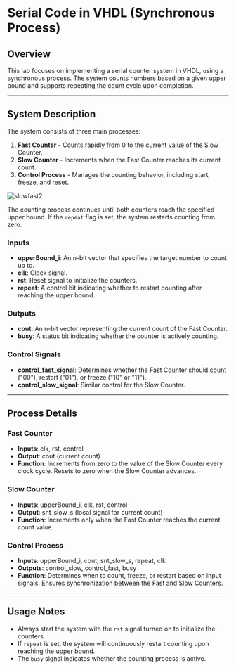 # Serial Code in VHDL (Synchronous Process)

## Overview

This lab focuses on implementing a serial counter system in VHDL, using a synchronous process. The system counts numbers based on a given upper bound and supports repeating the count cycle upon completion.

---


## System Description

The system consists of three main processes:

1. **Fast Counter** - Counts rapidly from 0 to the current value of the Slow Counter.
2. **Slow Counter** - Increments when the Fast Counter reaches its current count.
3. **Control Process** - Manages the counting behavior, including start, freeze, and reset.

![slowfast2](https://github.com/user-attachments/assets/08dbb6b8-5f7a-4beb-828b-c3e5166a4ffe)

The counting process continues until both counters reach the specified upper bound. If the `repeat` flag is set, the system restarts counting from zero.

### Inputs

* **upperBound\_i**: An n-bit vector that specifies the target number to count up to.
* **clk**: Clock signal.
* **rst**: Reset signal to initialize the counters.
* **repeat**: A control bit indicating whether to restart counting after reaching the upper bound.

### Outputs

* **cout**: An n-bit vector representing the current count of the Fast Counter.
* **busy**: A status bit indicating whether the counter is actively counting.

### Control Signals

* **control\_fast\_signal**: Determines whether the Fast Counter should count ("00"), restart ("01"), or freeze ("10" or "11").
* **control\_slow\_signal**: Similar control for the Slow Counter.

---

## Process Details

### Fast Counter

* **Inputs**: clk, rst, control
* **Output**: cout (current count)
* **Function**: Increments from zero to the value of the Slow Counter every clock cycle. Resets to zero when the Slow Counter advances.

### Slow Counter

* **Inputs**: upperBound\_i, clk, rst, control
* **Output**: snt\_slow\_s (local signal for current count)
* **Function**: Increments only when the Fast Counter reaches the current count value.

### Control Process

* **Inputs**: upperBound\_i, cout, snt\_slow\_s, repeat, clk
* **Outputs**: control\_slow, control\_fast, busy
* **Function**: Determines when to count, freeze, or restart based on input signals. Ensures synchronization between the Fast and Slow Counters.

---

## Usage Notes

* Always start the system with the `rst` signal turned on to initialize the counters.
* If `repeat` is set, the system will continuously restart counting upon reaching the upper bound.
* The `busy` signal indicates whether the counting process is active.
